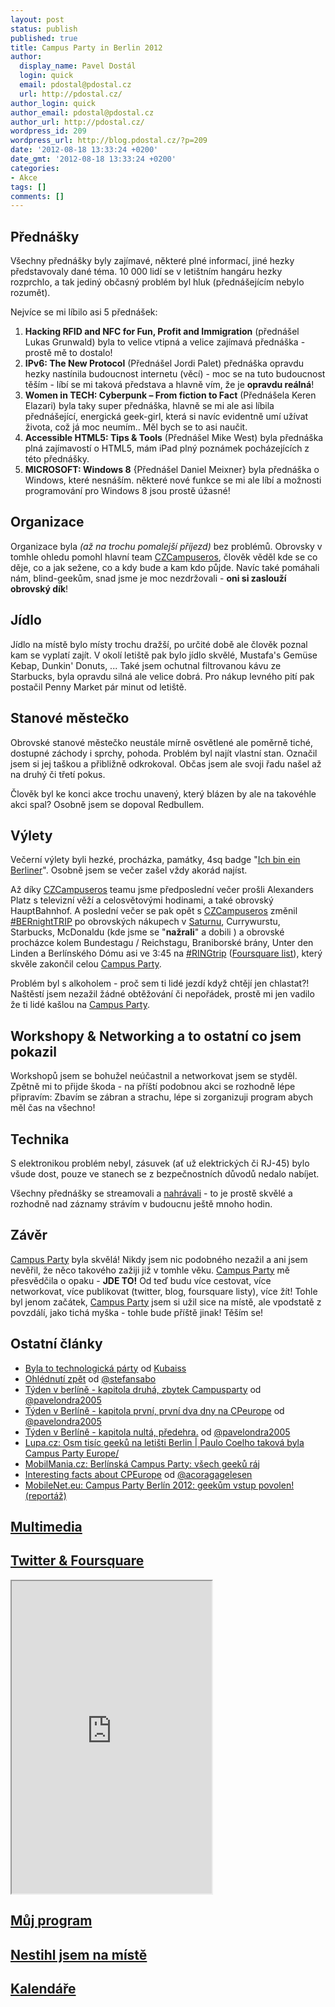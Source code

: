 ```yaml
---
layout: post
status: publish
published: true
title: Campus Party in Berlin 2012
author:
  display_name: Pavel Dostál
  login: quick
  email: pdostal@pdostal.cz
  url: http://pdostal.cz/
author_login: quick
author_email: pdostal@pdostal.cz
author_url: http://pdostal.cz/
wordpress_id: 209
wordpress_url: http://blog.pdostal.cz/?p=209
date: '2012-08-18 13:33:24 +0200'
date_gmt: '2012-08-18 13:33:24 +0200'
categories:
- Akce
tags: []
comments: []
---
```

<h2>Přednášky</h2>
<p>Všechny přednášky byly zajímavé, některé plné informací, jiné hezky představovaly dané téma. 10 000 lidí se v letištním hangáru hezky rozprchlo, a tak jediný občasný problém byl hluk (přednášejícím nebylo rozumět).</p>
<p>Nejvíce se mi líbilo asi 5 přednášek:</p>
<ol>
<li><b>Hacking RFID and NFC for Fun, Profit and Immigration</b> (přednášel Lukas Grunwald) byla to velice vtipná a velice zajímavá přednáška - prostě mě to dostalo!</li>
<li><b>IPv6: The New Protocol</b> (Přednášel Jordi Palet) přednáška opravdu hezky nastínila budoucnost internetu (věcí) - moc se na tuto budoucnost těším - líbí se mi taková představa a hlavně vím, že je <b>opravdu reálná</b>!</li>
<li><b>Women in TECH: Cyberpunk – From fiction to Fact</b> (Přednášela Keren Elazari) byla taky super přednáška, hlavně se mi ale asi líbila přednášející, energická geek-girl, která si navíc evidentně umí užívat života, což já moc neumím.. Měl bych se to asi naučit.</li>
<li><b>Accessible HTML5: Tips &amp; Tools</b> (Přednášel Mike West) byla přednáška plná zajímavostí o HTML5, mám iPad plný poznámek pocházejících z této přednášky.</li>
<li><b>MICROSOFT: Windows 8</b> {Přednášel Daniel Meixner} byla přednáška o Windows, které nesnáším. některé nové funkce se mi ale líbí a možnosti programování pro Windows 8 jsou prostě úžasné!</li>
</ol>
<h2>Organizace</h2>
<p>Organizace byla <i>(až na trochu pomalejší příjezd)</i> bez problémů. Obrovsky v tomhle ohledu pomohl hlavní team <a href="http://www.czcampuseros.eu">CZCampuseros</a>, člověk věděl kde se co děje, co a jak sežene, co a kdy bude a kam kdo půjde. Navíc také pomáhali nám, blind-geekům, snad jsme je moc nezdržovali - <b>oni si zaslouží obrovský dík</b>!</p>
<h2>Jídlo</h2>
<p>Jídlo na místě bylo místy trochu dražší, po určité době ale člověk poznal kam se vyplatí zajít. V okolí letiště pak bylo jídlo skvělé, Mustafa's Gemüse Kebap, Dunkin' Donuts, ... Také jsem ochutnal filtrovanou kávu ze Starbucks, byla opravdu silná ale velice dobrá. Pro nákup levného pití pak postačil Penny Market pár minut od letiště.</p>
<h2>Stanové městečko</h2>
<p>Obrovské stanové městečko neustále mírně osvětlené ale poměrně tiché, dostupné záchody i sprchy, pohoda. Problém byl najít vlastní stan. Označil jsem si jej taškou a přibližně odkrokoval. Občas jsem ale svoji řadu našel až na druhý či třetí pokus.</p>
<p>Člověk byl ke konci akce trochu unavený, který blázen by ale na takovéhle akci spal? Osobně jsem se dopoval Redbullem.</p>
<h2>Výlety</h2>
<p>Večerní výlety byli hezké, procházka, památky, 4sq badge "<a href="https://foursquare.com/quiiicq/badge/5037f455e4b06e698f546c98">Ich bin ein Berliner</a>". Osobně jsem se večer zašel vždy akorád najíst.</p>
<p>Až díky <a href="http://www.czcampuseros.eu">CZCampuseros</a> teamu jsme předposlední večer prošli Alexanders Platz s televizní věží a celosvětovými hodinami, a také obrovský HauptBahnhof. A poslední večer se pak opět s <a href="http://www.czcampuseros.eu">CZCampuseros</a> změnil <a href="https://twitter.com/#!/search/?q=%23BERnightTRIP&amp;src=hash">#BERnightTRIP</a> po obrovských nákupech v <a href="http://www.saturn.de">Saturnu</a>, Currywurstu, Starbucks, McDonaldu (kde jsme se "<b>nažrali</b>" a dobili ) a obrovské procházce kolem Bundestagu / Reichstagu, Braniborské brány, Unter den Linden a Berlínského Dómu asi ve 3:45 na <a href="https://twitter.com/#!/search/?q=%23RINGtrip&amp;src=hash">#RINGtrip</a> (<a href="https://foursquare.com/quiiicq/list/berlin-bahnhof-ring">Foursquare list</a>), který skvěle zakončil celou <a href="https://www.campus-party.eu">Campus Party</a>.</p>
<p>Problém byl s alkoholem - proč sem ti lidé jezdí když chtějí jen chlastat?! Naštěstí jsem nezažil žádné obtěžování či nepořádek, prostě mi jen vadilo že ti lidé kašlou na <a href="https://www.campus-party.eu">Campus Party</a>.</p>
<h2>Workshopy &amp; Networking a to ostatní co jsem pokazil</h2>
<p>Workshopů jsem se bohužel neúčastnil a networkovat jsem se styděl. Zpětně mi to přijde škoda - na příští podobnou akci se rozhodně lépe připravím: Zbavím se zábran a strachu, lépe si zorganizuji program abych měl čas na všechno!</p>
<h2>Technika</h2>
<p>S elektronikou problém nebyl, zásuvek (ať už elektrických či RJ-45) bylo všude dost, pouze ve stanech se z bezpečnostních důvodů nedalo nabíjet.</p>
<p>Všechny přednášky se streamovali a <a href="http://live.campus-party.org">nahrávali</a> - to je prostě skvělé a rozhodně nad záznamy strávím v budoucnu ještě mnoho hodin.</p>
<h2>Závěr</h2>
<p><a href="https://www.campus-party.eu">Campus Party</a> byla skvělá! Nikdy jsem nic podobného nezažil a ani jsem nevěřil, že něco takového zažiji již v tomhle věku. <a href="https://www.campus-party.eu">Campus Party</a> mě přesvědčila o opaku - <b>JDE TO!</b> Od teď budu více cestovat, více networkovat, více publikovat (twitter, blog, foursquare listy), více žít! Tohle byl jenom začátek, <a href="https://www.campus-party.eu">Campus Party</a> jsem si užil sice na místě, ale vpodstatě z povzdálí, jako tichá myška - tohle bude příště jinak! Těším se!</p>
<h2>Ostatní články</h2>
<ul>
<li><a href="http://www.czcampuseros.eu/byla-to-technologicka-party-jk">Byla to technologická párty</a> od <a href="http://twitter.com/Kubaiss">Kubaiss</a></li>
<li><a href="http://www.czcampuseros.eu/ohlednuti-zpet-sds">Ohlédnutí zpět</a> od <a href="https://twitter.com/stefansabo">@stefansabo</a></li>
<li><a href="http://www.geekblind.com/2012/08/tyden-v-berline-zbytek-campusparty.html">Týden v berlíně - kapitola druhá, zbytek Campusparty</a> od <a href="https://twitter.com/pavelondra2005">@pavelondra2005</a></li>
<li><a href="http://www.geekblind.com/2012/08/tyden-v-berline-kapitola-prvni-prvni.html">Týden v Berlíně - kapitola první, první dva dny na CPeurope</a> od <a href="https://twitter.com/pavelondra2005">@pavelondra2005</a></li>
<li><a href="http://www.geekblind.com/2012/08/tyden-v-berline-kapitola-nulta-predehra.html">Týden v Berlíně - kapitola nultá, předehra.</a> od <a href="https://twitter.com/pavelondra2005">@pavelondra2005</a></li>
<li><a href="http://www.lupa.cz/clanky/osm-tisic-geeku-na-letisti-berlin-i-paulo-coelho-takova-byla-campus-party-europe/">Lupa.cz: Osm tisíc geeků na letišti Berlin | Paulo Coelho taková byla Campus Party Europe/</a></li>
<li><a href="http://www.mobilmania.cz/clanky/berlinska-campus-party-vsech-geeku-raj/sc-3-a-1321394/default.aspx">MobilMania.cz: Berlínská Campus Party: všech geeků ráj</a></li>
<li><a href="http://pacoragagelesen.tumblr.com/post/28892333692/interesting-facts-about-cpeurope">Interesting facts about CPEurope</a> od <a href="http://twitter.com/acoragagelesen">@acoragagelesen</a></li>
<li><a href="http://mobilenet.cz/clanky/campus-party-berlin-2012-geekum-vstup-povolen-reportaz--9906">MobileNet.eu: Campus Party Berlín 2012: geekům vstup povolen! (reportáž)</a></li>
</ul>
<h2><a onclick="javascript:HideAndShow('multimedia')" href="#">Multimedia</a></h2>
<div id="multimedia" style="display: none;"><iframe src="http://www.youtube.com/embed/v8cj8_DUFW4" height="400" width="320" allowfullscreen=""></iframe><br />
<iframe src="http://www.youtube.com/embed/nP5uwOOoNsc" height="400" width="320" allowfullscreen=""></iframe>Píseň z videa: <b>So Much Left To Say</b>. Dostupná na <a href="http://www.audionetwork.com/production-music/so-much-left-to-say_39259.aspx">AudioNetwork</a></p>
<p>Foto galerie na <a href="https://plus.google.com/photos/108384068408491152285/albums/5782088048209288673">Google+</a>.</p>
</div>
<h2><a onclick="javascript:HideAndShow('twitterandfoursquare')" href="#">Twitter &amp; Foursquare</a></h2>
<ul style="display: none;">
<ul style="display: none;">
<li>CZCampuseros: <a href="http://www.czcampuseros.eu">CZCampuseros</a> / <a href="https://twitter.com/#!/search/%23CZCampuseros">#CZCampuseros</a> / <a href="https://twitter.com/CZcampuseros">@CZCampuseros</a></li>
<li>Campus Party: <a href="https://www.campus-party.eu/2012/index.html">campus-party.eu/2012</a> / <a href="https://twitter.com/#!/search/?q=%23cpeurope&amp;src=hash">#CPEurope</a> / <a href="https://twitter.com/campuspartyeu">@CampusPartyEU</a>, <a href="http://4sq.com/NcWM5b">Foursquare</a></li>
<li>Instagramers Photowalk: <a href="https://twitter.com/#!/search/?q=%23ig_campus&amp;src=hash">#ig_campus</a></li>
<li>Berlin night trip: <a href="https://twitter.com/#!/search/?q=%23BERnightTRIP&amp;src=hash">#BERnightTRIP</a></li>
<li>Ring trip: <a href="https://twitter.com/#!/search/?q=%23RINGtrip&amp;src=hash">#RINGtrip</a></li>
<li>Cesta autobusem: <a href="https://twitter.com/#!/search/%23CPBus">#CPBus</a></li>
</ul>
</ul>
<p><iframe src="http://pdostal.cz/twitter/?h=%23CZCampuseros" height="500" width="320"></iframe></p>
<h2><a onclick="javascript:HideAndShow('myprogram')" href="#myprogram">Můj program</a></h2>
<ul id="myprogram" style="display: none;">
<li>Úterý (21. 8. 2012)
<ul>
<li><b>Příjezd</b> [14:00]</li>
<li><b>Opening Ceremony</b><br />
{Caroline Drucker} (Main stage) [23:30 - 00:30]</li>
</ul>
</li>
<li>Středa (22. 8. 2012)
<ul>
<li><b>Mars One Missing - Colonizing Mars</b><br />
{Bas Lansdorp} (Galileo stage) [11:00 - 12:00]</li>
<li><b>IPv6: The New Protocol</b><br />
{Jordi Palet} (Archimedes stage) [14:30 - 15:30]</li>
<li><b>Security and Vulnerabilities of IPv6</b><br />
{Marc "van Hauser" Heuse} (Archimedes stage) [15:30 - 16:30]</li>
<li><b>PREZI: Where is Design?</b><br />
{David Gauquelin} (Michelangelo stage) [16:30 - 17:30]</li>
<li><b>Hacking RFID and NFC for Fun, Profit and Immigration</b><br />
{Lukas Grunwald} (Archimedes stage) [17:30 - 18:30]</li>
<li><b>Evolution of The Network</b><br />
{Daniel Reusche and Dmytri Kleiner} (Archimedes stage) [20:00 - 21:00]</li>
</ul>
</li>
<li>Čtvrtek (23. 8. 2012)
<ul>
<li><b>Why I love podcasting and you should love, too</b><br />
{Nicole Simon} (Gutenberg stage) [10:00 - 11:00]</li>
<li><b>Accessible HTML5: Tips &amp; Tools</b><br />
{Mike West} (Pythagoras stage) [11:00 - 12:00]</li>
<li><b>Free Sofrware Cloud Data Storage</b><br />
{Frank Karlitschek} (Archimedes stage) [14:30 - 15:30]</li>
<li><b>Mobile Web Testing &amp; Debuging best practices</b><br />
{Andre Jay Meissner} (Pythagoras stage) [14:30 - 15:30]</li>
<li><b>Cyberstalking: How technology puts victims at risk</b><br />
{Jennifer Perry} (Archimedes stage) [15:30 - 16:30]</li>
<li><b>Women in TECH: Cyberpunk - From fiction to Fact</b><br />
{Keren Elazari} (Archimedes stage) [16:30 - 17:30]</li>
<li><b>The Future of Music is Social</b><br />
{PANEL} (Michelangelo stage) [17:30 - 18:30]</li>
</ul>
</li>
<li>Pátek (24. 8. 2012)
<ul>
<li><b>MICROSOFT: Windows 8</b><br />
{Daniel Meixner} (Socrates stage) [10:00 - 11:00]</li>
<li><b>Internet Society: CP Agreement</b><br />
{Ted Mooney, Paco Ragageles} (Main stage) [11:00 - 11:30]</li>
<li><b>Paul Mockepetris, The investor of DNS</b><br />
{QUESTIONS} (main stage) [11:30 - 12:00]</li>
<li><b>Future Vehicles and Entrepreneurs: Underwater robots</b><br />
{Aida Mediavilla Pérez, Javier Alonso Álvarez, Ignasi Albiol Fornós, Carlos Matilla Codesal} (Galileo stage) [14:30 - 15:30]</li>
<li><b>Internet of Things: How the Internet lays out in the real world</b><br />
{Martin Spindler} (Archimedes stage) [15:30 - 16:30]</li>
<li><b>Android Live Coding</b><br />
{Lars Vogel} (Socrates stage) [20:00 - 21:00]</li>
</ul>
</li>
<li>Sobota (25. 8. 2012)
<ul>
<li><b>Blogging to change the world</b><br />
{Rainey Reitman} (Gutenberg stage) [10:00 - 11:00]</li>
<li><b> After the buzz - how traditional news cycles translate to social media</b><br />
{Mark Fonseca Rendeiro} (Gutenberg stage) [11:00 - 12:00]</li>
<li><b>Sir Tim Berners-Lee</b> (Main stage) [12:00 - 01:00]</li>
<li><b>Trends for the Future (5x5)</b><br />
{Michell Zappa} (Gutenberg stage) [14:30 - 15:30]</li>
</ul>
</li>
<li>Neděle (26. 8. 2012)
<ul>
<li><b>Odjezd</b> [11:00]</li>
</ul>
</li>
</ul>
<h2><a onclick="javascript:HideAndShow('imiss')" href="#imiss">Nestihl jsem na místě</a></h2>
<ul id="imiss" style="display: none;">
<li>Středa (22. 8. 2012)
<ul>
<li><b>IPv6 Workshop</b><br />
{Jordi Palet} (Cross Space 1) [10:00 - 12:00]</li>
<li><b>Hacking for Social Change — And Really Making a Difference</b><br />
{Ruha Reyhani, Peter Tausz, Daniel Ben-Horin} (Leonardo stage) [10:00 - 11:00]</li>
<li><b>Open Cities Project</b><br />
(Socrates stage) [10:00 - 11:00]</li>
<li><b>A Hacking Experiment for a Better World - Social Quest</b><br />
{Richard Bretzer, Marc Schmieder, Ivo Betke, Vikas Narula} (Pythagoras stage) [10:00 - 11:00]</li>
<li><b>Going Loco: From Planes to Trains</b><br />
{Kate Andrews} (Leonardo stage) [11:00 - 12:00]</li>
<li><b>Record Label: Please copy this record to all of your friends</b><br />
{Christian Villum} (Michelangelo stage) [11:00 - 12:00]</li>
<li><b>Why Free Software needs Network Neutrality</b><br />
{Hugo Roy} (Socrates stage) [11:00 - 12:00]</li>
<li><b> Physical Computing with Raspberry Pi</b><br />
{Daniel Bates, Olly Andrade, Alex Lee} (Workshop 1) [02:30 - 04:30]</li>
<li><b>Playing the Invisible: Imagining Music, Visually, with Free Tools</b><br />
{Peter Kirn} (Workshop 2) [02:30 - 04:30]</li>
<li><b>Stop coding websites, start assembling killer web experiences with Drupal</b><br />
{Bryan House} (Pythagoras stage) [14:30 - 15:30]</li>
<li><b>Silent PC - Noise reduction</b><br />
{Óscar Jiménez} (Cross Space 1) [14:30 - 15:30]</li>
<li><b>The Raspberry Pi computer</b><br />
{Alan Mycroft} (Galileo stage) [17:30 - 18:30]</li>
<li><b>The future of Internet</b><br />
{Vyria Paselk} (Hipatia stage) [20:00 - 21:00]</li>
<li><b>EyeEm Photo Hack Day</b><br />
{Ramzi Rizk} (Michelangelo stage) [20:00 - 21:00]</li>
<li><b>24h Mobile Hackathon: Re-Type Europe's Source Code</b><br />
(Pythagoras stage) [20:00 - 20:30]</li>
<li><b>Open Bank Project</b><br />
{Simon Redfern} (Archimedes stage) [21:00 - 22:00]</li>
<li><b>What lies ahead for HTML5?</b><br />
{Horia Dragomir &amp; Florian Steinhoff} (Socrates stage) [21:00 - 22:00]</li>
</ul>
</li>
<li>Čtvrtek (23. 8. 2012)
<ul>
<li><b>AUDIO HACK DAY - API Presentation</b><br />
{SoundCloud} (Cross Space 2) [10:00 - 12:00]</li>
<li><b>Robogames: the largest robotics competition in the world (Woman In Tech)</b><br />
{Simone Davalos} (Galileo stage) [14:30 - 15:30]</li>
<li><b>Listening to colours</b><br />
{Neil Harbisson} (Leonardo stage) [16:30 - 17:30]</li>
<li><b>Version Control All the Codes</b><br />
{Tiffany Conroy} (Pythagoras stage) [17:30 - 18:00]</li>
<li><b>Instagramers Photowalk - final </b><br />
{Thomas Kakareko, Richard Gray} (Cross Space 2) [20:00 - 21:00]</li>
<li><b>24h Mobile Hackathon: Re-Type Europe's Source Code</b><br />
(Pythagoras stage) [20:00 - 20:30]</li>
</ul>
</li>
<li>Pátek (24. 8. 2012)
<ul>
<li><b>Arduino and the Internet of Things: How to connect to/from almost anywhere</b><br />
{David Cuartielles} (Galileo stage) [11:00 - 12:00]</li>
<li><b>Building multiplatform mobile apps with HTML5 / CSS 3 / JavaScript and PhoneGap</b><br />
{Piotr Walczyszyn} (Pythagoras stage) [11:00 - 12:00]</li>
<li><b>Wikidata: implementation and integration of Wikipedia´s next big thing</b><br />
{Daniel Kinzler} (Socrates stage) [15:30 - 16:30]</li>
</ul>
</li>
<li>Sobota (25. 8. 2012)
<ul>
<li><b>Flying Robots</b><br />
{} (Cross Space 2) [11:00 - 12:00]</li>
<li><b>The Listening Machine</b><br />
{} (Michelangelo stage) [14:30 - 15:30]</li>
<li><b>HISTORY of Phone Phreaking and Discoveries</b><br />
{John Draper aka Cap'n Crunch} (Pythagoras stage) [14:30 - 15:30]</li>
<li><b>Uncensorable, Untraceable Search Engines for Freedom of Information</b><br />
{Michael Christen} (Socrates stage) [14:30 - 15:30]</li>
<li><b>Email Security Workshop</b><br />
{Jan Leutert} (Archimedes stage) [15:30 - 16:30]</li>
<li><b>Special Event</b><br />
(Cross Space 1) [16:00 - 16:30]</li>
</ul>
</li>
</ul>
<h2><a onclick="javascript:HideAndShow('calendars')" href="#calendars">Kalendáře</a></h2>
<ul id="calendars" style="display: none;">
<li>Kompletní program v <a href="http://www.campus-party.eu/2012/tl_files/Documentos_pd/Schedule_CPEruope.pdf">PDF</a> a <a href="http://t.co/vOqx856M">iCal</a>.</li>
<li><a href="https://www.google.com/calendar/ical/campus-party.org_a0cl9nk580bogqaus7pkr8usts%40group.calendar.google.com/public/basic.ics">ARCHIMEDES #CPEurope</a> - https://www.google.com/calendar/ical/campus-party.org_a0cl9nk580bogqaus7pkr8usts%40group.calendar.google.com/public/basic.ics</li>
<li><a href="https://www.google.com/calendar/ical/campus-party.org_tni6a79mhlfqf4p1tif0g3jc18%40group.calendar.google.com/public/basic.ics">GALILEO #CPEurope</a> - https://www.google.com/calendar/ical/campus-party.org_tni6a79mhlfqf4p1tif0g3jc18%40group.calendar.google.com/public/basic.ics</li>
<li><a href="https://www.google.com/calendar/ical/campus-party.org_ami98hpi962kmmlsod23jrvhto%40group.calendar.google.com/public/basic.ics">GUTENBERG #CPEurope</a> - https://www.google.com/calendar/ical/campus-party.org_ami98hpi962kmmlsod23jrvhto%40group.calendar.google.com/public/basic.ics</li>
<li><a href="https://www.google.com/calendar/ical/campus-party.org_10ube08nphkb4vt1btpauk82bs%40group.calendar.google.com/public/basic.ics">HIPATIA #CPEurope</a> - https://www.google.com/calendar/ical/campus-party.org_10ube08nphkb4vt1btpauk82bs%40group.calendar.google.com/public/basic.ics</li>
<li><a href="https://www.google.com/calendar/ical/campus-party.org_r8cs3chusqhsjhsl2qf9ld4bk0%40group.calendar.google.com/public/basic.ics">LEONARDO #CPEurope</a> - https://www.google.com/calendar/ical/campus-party.org_r8cs3chusqhsjhsl2qf9ld4bk0%40group.calendar.google.com/public/basic.ics</li>
<li><a href="https://www.google.com/calendar/ical/campus-party.org_nc8g9ksgiaeaaics7kgp2fqq8o%40group.calendar.google.com/public/basic.ics">MAIN STAGE #CPEurope</a> - https://www.google.com/calendar/ical/campus-party.org_nc8g9ksgiaeaaics7kgp2fqq8o%40group.calendar.google.com/public/basic.ics</li>
<li><a href="https://www.google.com/calendar/ical/campus-party.org_753a3rc559bq3rrlgpsot8n0o4%40group.calendar.google.com/public/basic.ics"> MICHELANGELO #CPEurope</a> - https://www.google.com/calendar/ical/campus-party.org_753a3rc559bq3rrlgpsot8n0o4%40group.calendar.google.com/public/basic.ics</li>
<li><a href="https://www.google.com/calendar/ical/campus-party.org_psj4jpvgpe617dadeb3ii3jobk%40group.calendar.google.com/public/basic.ics">PYTHAGORAS #CPEurope</a> - https://www.google.com/calendar/ical/campus-party.org_psj4jpvgpe617dadeb3ii3jobk%40group.calendar.google.com/public/basic.ics</li>
<li><a href="https://www.google.com/calendar/ical/campus-party.org_rdscvfgr4k097h46at0668dl58%40group.calendar.google.com/public/basic.ics">SOCRATES #CPEurope</a> - https://www.google.com/calendar/ical/campus-party.org_rdscvfgr4k097h46at0668dl58%40group.calendar.google.com/public/basic.ics</li>
<li><a href="https://www.google.com/calendar/ical/campus-party.org_hbd5a8592edgjgs4j1fiumbsu0%40group.calendar.google.com/public/basic.ics">STADIUM #CPEurope</a> - https://www.google.com/calendar/ical/campus-party.org_hbd5a8592edgjgs4j1fiumbsu0%40group.calendar.google.com/public/basic.ics</li>
<li><a href="https://www.google.com/calendar/ical/campus-party.org_09ds4tg97dfqq5eqqpghnkodgo%40group.calendar.google.com/public/basic.ics">TECH CROSS 1 #CPEurope</a> - https://www.google.com/calendar/ical/campus-party.org_09ds4tg97dfqq5eqqpghnkodgo%40group.calendar.google.com/public/basic.ics</li>
<li><a href="https://www.google.com/calendar/ical/campus-party.org_bkc65d76rq3mq7mf606aiqcods%40group.calendar.google.com/public/basic.ics">TECH CROSS 2 #CPEurope</a> - https://www.google.com/calendar/ical/campus-party.org_bkc65d76rq3mq7mf606aiqcods%40group.calendar.google.com/public/basic.ics</li>
<li><a href="https://www.google.com/calendar/ical/campus-party.org_5pgh19i628c0cmp6rnvj7rogkc%40group.calendar.google.com/public/basic.ics">WORKSHOP 1 #CPEurope</a> - https://www.google.com/calendar/ical/campus-party.org_5pgh19i628c0cmp6rnvj7rogkc%40group.calendar.google.com/public/basic.ics</li>
<li><a href="https://www.google.com/calendar/ical/campus-party.org_c2d39emnem9ku94sg134b5g4eg%40group.calendar.google.com/public/basic.ics">WORKSHOP 2 #CPEurope</a> - https://www.google.com/calendar/ical/campus-party.org_c2d39emnem9ku94sg134b5g4eg%40group.calendar.google.com/public/basic.ics</li>
</ul>
